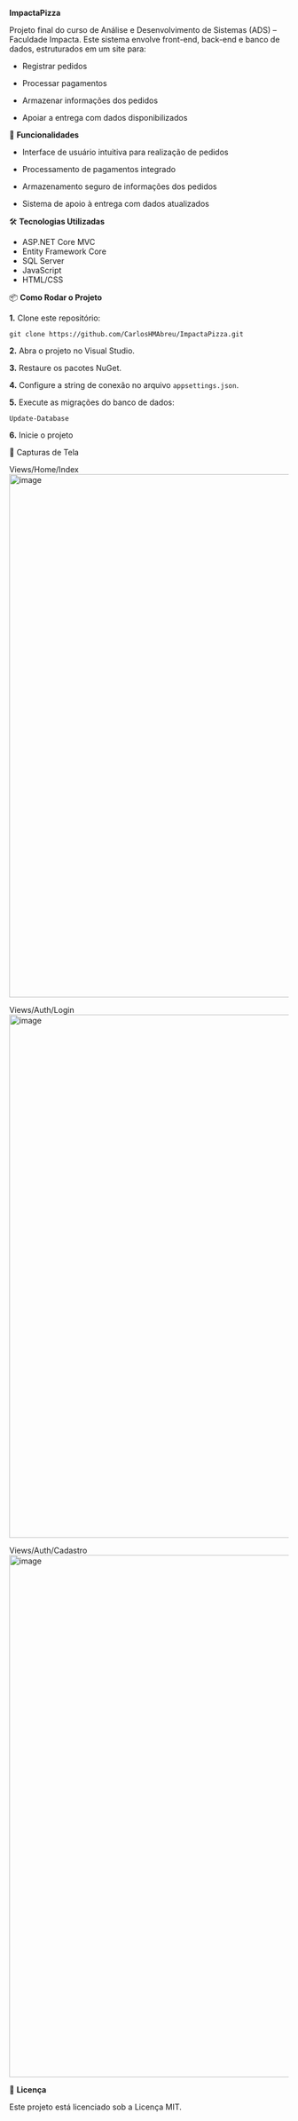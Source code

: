**ImpactaPizza**

Projeto final do curso de Análise e Desenvolvimento de Sistemas (ADS) – Faculdade Impacta. Este sistema envolve front-end, back-end e banco de dados, estruturados em um site para:

- Registrar pedidos

- Processar pagamentos

- Armazenar informações dos pedidos

- Apoiar a entrega com dados disponibilizados
  

🚀 **Funcionalidades**

- Interface de usuário intuitiva para realização de pedidos

- Processamento de pagamentos integrado

- Armazenamento seguro de informações dos pedidos

- Sistema de apoio à entrega com dados atualizados
  

🛠 **Tecnologias Utilizadas**

- ASP.NET Core MVC
- Entity Framework Core
- SQL Server
- JavaScript
- HTML/CSS


📦 **Como Rodar o Projeto**

**1.** Clone este repositório:
   
   `git clone https://github.com/CarlosHMAbreu/ImpactaPizza.git`
   
**2.** Abra o projeto no Visual Studio.

**3.** Restaure os pacotes NuGet.

**4.** Configure a string de conexão no arquivo `appsettings.json`.

**5.** Execute as migrações do banco de dados:

   `Update-Database`
   
**6.** Inicie o projeto


📸 Capturas de Tela


Views/Home/Index
<img width="2542" height="943" alt="image" src="https://github.com/user-attachments/assets/81b6fde9-d4e2-4d5c-9a2f-b1f477ddd73f" />

Views/Auth/Login
<img width="2559" height="943" alt="image" src="https://github.com/user-attachments/assets/6e2650ff-7c71-4af6-8893-e38e4055c04b" />

Views/Auth/Cadastro
<img width="2558" height="941" alt="image" src="https://github.com/user-attachments/assets/cfd5c9ee-08c2-470a-8180-d8c60dd34699" />


📄 **Licença**

Este projeto está licenciado sob a Licença MIT.
   
